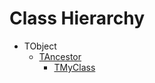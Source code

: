 # Class Hierarchy

   - TObject
      - [TAncestor](ok_macros.TAncestor.md)
         - [TMyClass](ok_macros.TMyClass.md)

